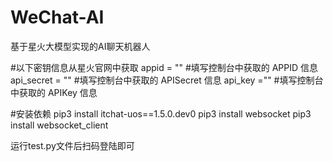 # WeChat-AI
基于星火大模型实现的AI聊天机器人

#以下密钥信息从星火官网中获取
appid = ""     #填写控制台中获取的 APPID 信息
api_secret = ""   #填写控制台中获取的 APISecret 信息
api_key =""    #填写控制台中获取的 APIKey 信息

#安装依赖
pip3 install itchat-uos==1.5.0.dev0
pip3 install websocket
pip3 install websocket_client

运行test.py文件后扫码登陆即可
